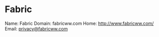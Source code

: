 
# Fabric

Name: Fabric
Domain: fabricww.com
Home: http://www.fabricww.com/
Email: privacy@fabricww.com
